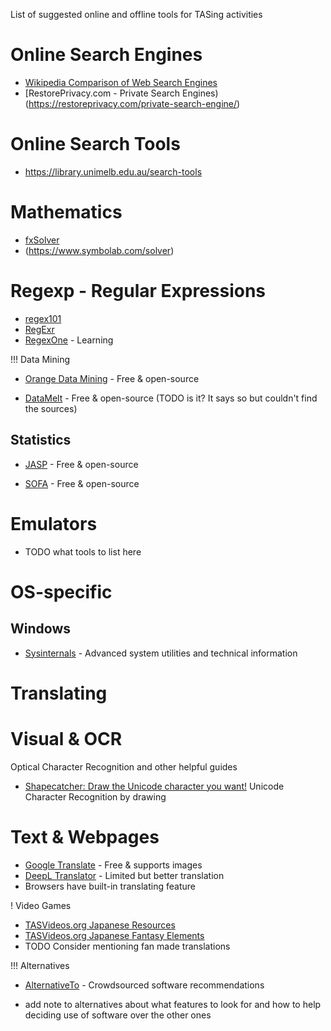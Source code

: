 List of suggested online and offline tools for TASing activities

# Online Search Engines

- [Wikipedia Comparison of Web Search Engines](https://en.wikipedia.org/wiki/Comparison_of_web_search_engines)
- [RestorePrivacy.com - Private Search Engines)(https://restoreprivacy.com/private-search-engine/)

# Online Search Tools
- https://library.unimelb.edu.au/search-tools

# Mathematics

- [fxSolver ](https://www.fxsolver.com/)
- (https://www.symbolab.com/solver)


# Regexp - Regular Expressions

- [regex101](https://regex101.com/)
- [RegExr](https://regexr.com/)
- [RegexOne](https://regexone.com/) - Learning



!!! Data Mining

* [Orange Data Mining](https://orangedatamining.com/) - Free & open-source

* [DataMelt](https://datamelt.org/|DataMelt) - Free & open-source (TODO is it? It says so but couldn't find the sources)


## Statistics

- [JASP](https://jasp-stats.org/) - Free & open-source

- [SOFA](https://www.sofastatistics.com/home.php) - Free & open-source

# Emulators

* TODO what tools to list here

# OS-specific

## Windows

- [Sysinternals](https://docs.microsoft.com/en-us/sysinternals/) - Advanced system utilities and technical information

# Translating 

# Visual & OCR

Optical Character Recognition and other helpful guides

- [Shapecatcher: Draw the Unicode character you want!](https://shapecatcher.com/) Unicode Character Recognition by drawing

# Text & Webpages

- [Google Translate](https://translate.google.com/) - Free & supports images
- [DeepL Translator](https://www.deepl.com/translator) - Limited but better translation
- Browsers have built-in translating feature

! Video Games

- [TASVideos.org Japanese Resources](https://tasvideos.org/JapaneseResources)
- [TASVideos.org Japanese Fantasy Elements](https://tasvideos.org/JapaneseFantasyElements)
- TODO Consider mentioning fan made translations

!!! Alternatives

- [AlternativeTo](https://alternativeto.net/) - Crowdsourced software recommendations

- add note to alternatives about what features to look for and how to help deciding use of software over the other ones
